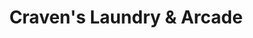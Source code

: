 ---
title: "Craven's Laundry & Arcade"
url: /springfield/cravens-laundry-and-arcade/
shop: laundry
---